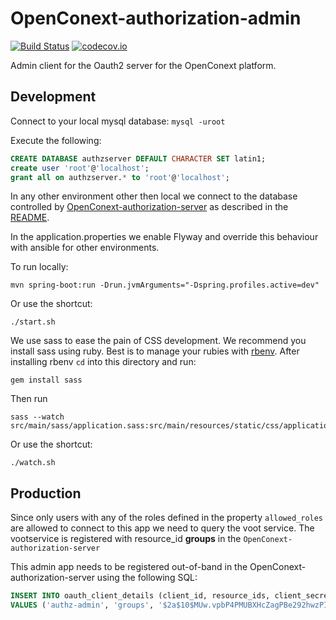 # OpenConext-authorization-admin

[![Build Status](https://travis-ci.org/OpenConext/OpenConext-authorization-admin.svg)](https://travis-ci.org/OpenConext/OpenConext-authorization-admin)
[![codecov.io](https://codecov.io/github/OpenConext/OpenConext-authorization-admin/coverage.svg)](https://codecov.io/github/OpenConext/OpenConext-authorization-admin)

Admin client for the Oauth2 server for the OpenConext platform.

## Development

Connect to your local mysql database: `mysql -uroot`

Execute the following:

```sql
CREATE DATABASE authzserver DEFAULT CHARACTER SET latin1;
create user 'root'@'localhost';
grant all on authzserver.* to 'root'@'localhost';
```

In any other environment other then local we connect to the database controlled by [OpenConext-authorization-server](https://github.com/OpenConext/OpenConext-authorization-server) as described in the [README](https://github.com/OpenConext/OpenConext-authorization-server/blob/master/README.md).

In the application.properties we enable Flyway and override this behaviour with ansible for other environments.

To run locally:

`mvn spring-boot:run -Drun.jvmArguments="-Dspring.profiles.active=dev"`

Or use the shortcut:

`./start.sh`

We use sass to ease the pain of CSS development. We recommend you install sass using ruby. Best is to manage your rubies
with [rbenv](https://github.com/sstephenson/rbenv). After installing rbenv ```cd``` into this directory and run:

    gem install sass

Then run

    sass --watch src/main/sass/application.sass:src/main/resources/static/css/application.css

Or use the shortcut:

    ./watch.sh

## Production

Since only users with any of the roles defined in the property ```allowed_roles``` are allowed to connect to this app
  we need to query the voot service. The vootservice is registered with resource_id **groups** in the ```OpenConext-authorization-server```

This admin app needs to be registered out-of-band in the OpenConext-authorization-server using the following SQL:

```sql
INSERT INTO oauth_client_details (client_id, resource_ids, client_secret, scope, authorized_grant_types, web_server_redirect_uri)
VALUES ('authz-admin', 'groups', '$2a$10$MUw.vpbP4PMUBXHcZagPBe292hwzPI4qjXi1u8e6ON8PJmCnQ8U0S', 'read','authorization_code', 'http://localhost:8081');
```
